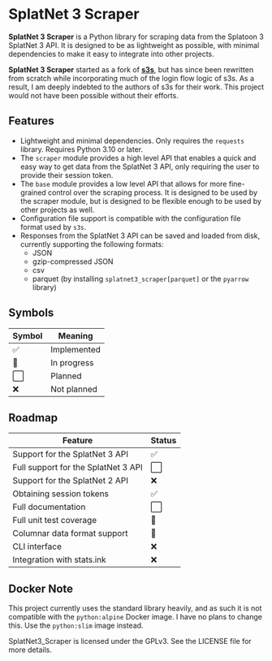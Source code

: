 SplatNet 3 Scraper
==================

**SplatNet 3 Scraper** is a Python library for scraping data from the Splatoon 3 SplatNet 3 API. It is designed to be as lightweight as possible, with minimal dependencies to make it easy to integrate into other projects.

**SplatNet 3 Scraper** started as a fork of **[s3s](https://github.com/frozenpandaman/s3s)**, but has since been rewritten from scratch while incorporating much of the login flow logic of s3s. As a result, I am deeply indebted to the authors of s3s for their work. This project would not have been possible without their efforts.

Features
--------

* Lightweight and minimal dependencies. Only requires the `requests` library. Requires Python 3.10 or later.
* The `scraper` module provides a high level API that enables a quick and easy way to get data from the SplatNet 3 API, only requiring the user to provide their session token.
* The `base` module provides a low level API that allows for more fine-grained control over the scraping process. It is designed to be used by the scraper module, but is designed to be flexible enough to be used by other projects as well.
* Configuration file support is compatible with the configuration file format used by `s3s`.
* Responses from the SplatNet 3 API can be saved and loaded from disk, currently supporting the following formats:
  * JSON
  * gzip-compressed JSON
  * csv
  * parquet (by installing `splatnet3_scraper[parquet]` or the `pyarrow` library)

Symbols
-------

| Symbol | Meaning |
| ------ | ------- |
| :white_check_mark: | Implemented |
| :construction: | In progress |
| :white_large_square: | Planned |
| :x: | Not planned |

Roadmap
-------

| Feature | Status |
| ------- | ------ |
| Support for the SplatNet 3 API | :white_check_mark: |
| Full support for the SplatNet 3 API | :white_large_square: |
| Support for the SplatNet 2 API | :x: |
| Obtaining session tokens | :white_check_mark: |
| Full documentation | :white_large_square: |
| Full unit test coverage | :construction: |
| Columnar data format support | :construction: |
| CLI interface | :x: |
| Integration with stats.ink | :x: |

Docker Note
-----------

This project currently uses the standard library heavily, and as such it is not compatible with the `python:alpine` Docker image. I have no plans to change this. Use the `python:slim` image instead.

SplatNet3_Scraper is licensed under the GPLv3. See the LICENSE file for more details.
